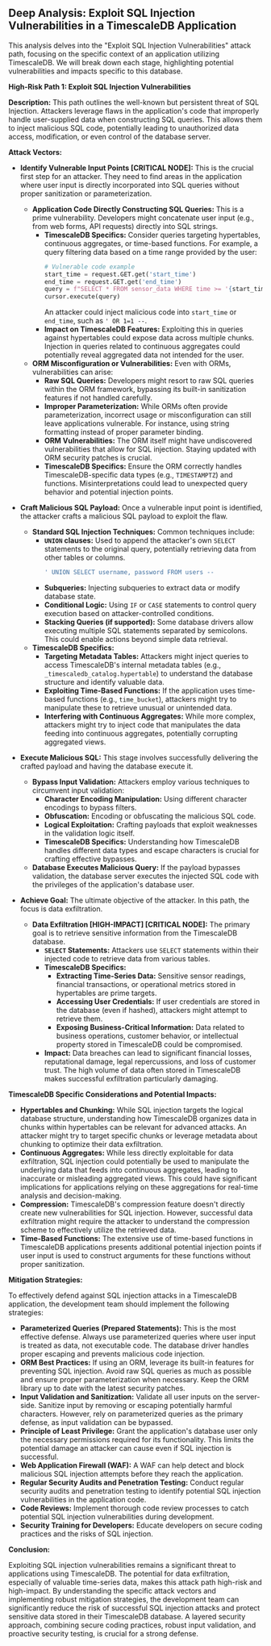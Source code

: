 ## Deep Analysis: Exploit SQL Injection Vulnerabilities in a TimescaleDB Application

This analysis delves into the "Exploit SQL Injection Vulnerabilities" attack path, focusing on the specific context of an application utilizing TimescaleDB. We will break down each stage, highlighting potential vulnerabilities and impacts specific to this database.

**High-Risk Path 1: Exploit SQL Injection Vulnerabilities**

**Description:** This path outlines the well-known but persistent threat of SQL Injection. Attackers leverage flaws in the application's code that improperly handle user-supplied data when constructing SQL queries. This allows them to inject malicious SQL code, potentially leading to unauthorized data access, modification, or even control of the database server.

**Attack Vectors:**

*   **Identify Vulnerable Input Points [CRITICAL NODE]:** This is the crucial first step for an attacker. They need to find areas in the application where user input is directly incorporated into SQL queries without proper sanitization or parameterization.

    *   **Application Code Directly Constructing SQL Queries:** This is a prime vulnerability. Developers might concatenate user input (e.g., from web forms, API requests) directly into SQL strings.
        *   **TimescaleDB Specifics:**  Consider queries targeting hypertables, continuous aggregates, or time-based functions. For example, a query filtering data based on a time range provided by the user:
            ```python
            # Vulnerable code example
            start_time = request.GET.get('start_time')
            end_time = request.GET.get('end_time')
            query = f"SELECT * FROM sensor_data WHERE time >= '{start_time}' AND time <= '{end_time}';"
            cursor.execute(query)
            ```
            An attacker could inject malicious code into `start_time` or `end_time`, such as `' OR 1=1 --`.
        *   **Impact on TimescaleDB Features:**  Exploiting this in queries against hypertables could expose data across multiple chunks. Injection in queries related to continuous aggregates could potentially reveal aggregated data not intended for the user.
    *   **ORM Misconfiguration or Vulnerabilities:** Even with ORMs, vulnerabilities can arise:
        *   **Raw SQL Queries:**  Developers might resort to raw SQL queries within the ORM framework, bypassing its built-in sanitization features if not handled carefully.
        *   **Improper Parameterization:**  While ORMs often provide parameterization, incorrect usage or misconfiguration can still leave applications vulnerable. For instance, using string formatting instead of proper parameter binding.
        *   **ORM Vulnerabilities:**  The ORM itself might have undiscovered vulnerabilities that allow for SQL injection. Staying updated with ORM security patches is crucial.
        *   **TimescaleDB Specifics:**  Ensure the ORM correctly handles TimescaleDB-specific data types (e.g., `TIMESTAMPTZ`) and functions. Misinterpretations could lead to unexpected query behavior and potential injection points.

*   **Craft Malicious SQL Payload:** Once a vulnerable input point is identified, the attacker crafts a malicious SQL payload to exploit the flaw.

    *   **Standard SQL Injection Techniques:** Common techniques include:
        *   **`UNION` clauses:** Used to append the attacker's own `SELECT` statements to the original query, potentially retrieving data from other tables or columns.
            ```sql
            ' UNION SELECT username, password FROM users --
            ```
        *   **Subqueries:**  Injecting subqueries to extract data or modify database state.
        *   **Conditional Logic:** Using `IF` or `CASE` statements to control query execution based on attacker-controlled conditions.
        *   **Stacking Queries (if supported):**  Some database drivers allow executing multiple SQL statements separated by semicolons. This could enable actions beyond simple data retrieval.
    *   **TimescaleDB Specifics:**
        *   **Targeting Metadata Tables:** Attackers might inject queries to access TimescaleDB's internal metadata tables (e.g., `_timescaledb_catalog.hypertable`) to understand the database structure and identify valuable data.
        *   **Exploiting Time-Based Functions:**  If the application uses time-based functions (e.g., `time_bucket`), attackers might try to manipulate these to retrieve unusual or unintended data.
        *   **Interfering with Continuous Aggregates:** While more complex, attackers might try to inject code that manipulates the data feeding into continuous aggregates, potentially corrupting aggregated views.

*   **Execute Malicious SQL:** This stage involves successfully delivering the crafted payload and having the database execute it.

    *   **Bypass Input Validation:**  Attackers employ various techniques to circumvent input validation:
        *   **Character Encoding Manipulation:** Using different character encodings to bypass filters.
        *   **Obfuscation:**  Encoding or obfuscating the malicious SQL code.
        *   **Logical Exploitation:**  Crafting payloads that exploit weaknesses in the validation logic itself.
        *   **TimescaleDB Specifics:**  Understanding how TimescaleDB handles different data types and escape characters is crucial for crafting effective bypasses.
    *   **Database Executes Malicious Query:** If the payload bypasses validation, the database server executes the injected SQL code with the privileges of the application's database user.

*   **Achieve Goal:** The ultimate objective of the attacker. In this path, the focus is data exfiltration.

    *   **Data Exfiltration [HIGH-IMPACT] [CRITICAL NODE]:**  The primary goal is to retrieve sensitive information from the TimescaleDB database.
        *   **`SELECT` Statements:**  Attackers use `SELECT` statements within their injected code to retrieve data from various tables.
        *   **TimescaleDB Specifics:**
            *   **Extracting Time-Series Data:**  Sensitive sensor readings, financial transactions, or operational metrics stored in hypertables are prime targets.
            *   **Accessing User Credentials:** If user credentials are stored in the database (even if hashed), attackers might attempt to retrieve them.
            *   **Exposing Business-Critical Information:**  Data related to business operations, customer behavior, or intellectual property stored in TimescaleDB could be compromised.
        *   **Impact:**  Data breaches can lead to significant financial losses, reputational damage, legal repercussions, and loss of customer trust. The high volume of data often stored in TimescaleDB makes successful exfiltration particularly damaging.

**TimescaleDB Specific Considerations and Potential Impacts:**

*   **Hypertables and Chunking:**  While SQL injection targets the logical database structure, understanding how TimescaleDB organizes data in chunks within hypertables can be relevant for advanced attacks. An attacker might try to target specific chunks or leverage metadata about chunking to optimize their data exfiltration.
*   **Continuous Aggregates:**  While less directly exploitable for data exfiltration, SQL injection could potentially be used to manipulate the underlying data that feeds into continuous aggregates, leading to inaccurate or misleading aggregated views. This could have significant implications for applications relying on these aggregations for real-time analysis and decision-making.
*   **Compression:**  TimescaleDB's compression feature doesn't directly create new vulnerabilities for SQL injection. However, successful data exfiltration might require the attacker to understand the compression scheme to effectively utilize the retrieved data.
*   **Time-Based Functions:**  The extensive use of time-based functions in TimescaleDB applications presents additional potential injection points if user input is used to construct arguments for these functions without proper sanitization.

**Mitigation Strategies:**

To effectively defend against SQL injection attacks in a TimescaleDB application, the development team should implement the following strategies:

*   **Parameterized Queries (Prepared Statements):**  This is the most effective defense. Always use parameterized queries where user input is treated as data, not executable code. The database driver handles proper escaping and prevents malicious code injection.
*   **ORM Best Practices:** If using an ORM, leverage its built-in features for preventing SQL injection. Avoid raw SQL queries as much as possible and ensure proper parameterization when necessary. Keep the ORM library up to date with the latest security patches.
*   **Input Validation and Sanitization:**  Validate all user inputs on the server-side. Sanitize input by removing or escaping potentially harmful characters. However, rely on parameterized queries as the primary defense, as input validation can be bypassed.
*   **Principle of Least Privilege:**  Grant the application's database user only the necessary permissions required for its functionality. This limits the potential damage an attacker can cause even if SQL injection is successful.
*   **Web Application Firewall (WAF):**  A WAF can help detect and block malicious SQL injection attempts before they reach the application.
*   **Regular Security Audits and Penetration Testing:**  Conduct regular security audits and penetration testing to identify potential SQL injection vulnerabilities in the application code.
*   **Code Reviews:**  Implement thorough code review processes to catch potential SQL injection vulnerabilities during development.
*   **Security Training for Developers:**  Educate developers on secure coding practices and the risks of SQL injection.

**Conclusion:**

Exploiting SQL injection vulnerabilities remains a significant threat to applications using TimescaleDB. The potential for data exfiltration, especially of valuable time-series data, makes this attack path high-risk and high-impact. By understanding the specific attack vectors and implementing robust mitigation strategies, the development team can significantly reduce the risk of successful SQL injection attacks and protect sensitive data stored in their TimescaleDB database. A layered security approach, combining secure coding practices, robust input validation, and proactive security testing, is crucial for a strong defense.
